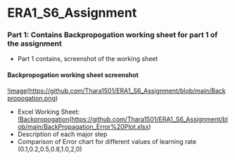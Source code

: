 # ERA1_S6_Assignment
### Part 1: Contains Backpropogation working sheet for part 1 of the assignment
- Part 1 contains, screenshot of the working sheet
#### Backpropogation working sheet screenshot
[!image](https://github.com/Thara1501/ERA1_S6_Assignment/blob/main/Backpropogation.png?raw=true)(https://github.com/Thara1501/ERA1_S6_Assignment/blob/main/Backpropogation.png)
- Excel Working Sheet: [!Backpropogation](https://github.com/Thara1501/ERA1_S6_Assignment/blob/main/BackPropagation_Error%20Plot.xlsx?raw=true)(https://github.com/Thara1501/ERA1_S6_Assignment/blob/main/BackPropagation_Error%20Plot.xlsx)
- Description of each major step
- Comparison of Error chart for different values of learning rate (0.1,0.2,0.5,0.8,1.0,2,0)
